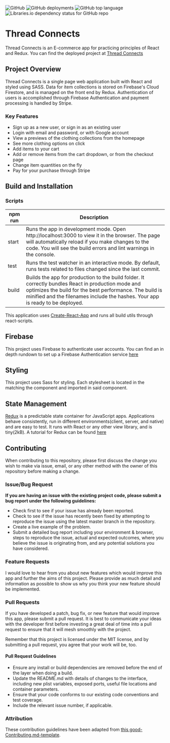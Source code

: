 ![GitHub](https://img.shields.io/github/license/rjcrter11/E-commerce-app?style=plastic)
![GitHub deployments](https://img.shields.io/github/deployments/rjcrter11/E-commerce-app/production?label=vercel&logo=vercel&style=plastic)
![GitHub top language](https://img.shields.io/github/languages/top/rjcrter11/E-commerce-app?style=plastic)
![Libraries.io dependency status for GitHub repo](https://img.shields.io/librariesio/github/rjcrter11/E-commerce-app?style=plastic)

# Thread Connects 
Thread Connects is an E-commerce app for practicing principles of React and Redux. You can find the deployed project at [Thread Connects](https://thread-connects.vercel.app/)


## Project Overview
Thread Connects is a single page web application built with React and styled using SASS. Data for item collections is stored on Firebase's Cloud Firestore, and is managed on the front end by Redux. 
Authentication of users is accomplished through Firebase Authentication and payment processing is handled by Stripe. 

### Key Features 

- Sign up as a new user, or sign in as an existing user
- Login with email and password, or with Google account 
- View a previews of the clothing collections from the homepage
- See more clothing options on click
- Add items to your cart
- Add or remove items from the cart dropdown, or from the checkout page
- Change item quantities on the fly 
- Pay for your purchase through Stripe

## Build and Installation

### Scripts 

| npm run | Description                                                                                                                                                                                                                                      |
| ------- | ------------------------------------------------------------------------------------------------------------------------------------------------------------------------------------------------------------------------------------------------ |
| start   | Runs the app in development mode. Open http://localhost:3000 to view it in the browser. The page will automatically reload if you make changes to the code. You will see the build errors and lint warnings in the console.                      |
| test    | Runs the test watcher in an interactive mode. By default, runs tests related to files changed since the last commit.                                                                                                                             |
| build   | Builds the app for production to the build folder. It correctly bundles React in production mode and optimizes the build for the best performance. The build is minified and the filenames include the hashes. Your app is ready to be deployed. |

This application uses [Create-React-App](https://github.com/facebook/create-react-app) and runs all build utils through react-scripts.

## Firebase 

This project uses Firebase to authenticate user accounts. You can find an in depth rundown to set up a Firebase Authentication service [here](https://firebase.google.com/docs/web/setup?authuser=0)

## Styling 

This project uses Sass for styling. Each stylesheet is located in the matching the component and imported in said component. 

## State Management

[Redux](https://www.redux.org) is a predictable state container for JavaScript apps. Applications behave consistently, run in different environments(client, server, and native) and are easy to test. It runs with React or any other view library, and is tiny(2kB). A tutorial for Redux can be found [here](https://redux.js.org/tutorials/essentials/part-1-overview-concepts)

## Contributing

When contributing to this repository, please first discuss the change you wish to make via issue, email, or any other method with the owner of this repository before making a change.


### Issue/Bug Request

**If you are having an issue with the existing project code, please submit a bug report under the following guidelines:**

- Check first to see if your issue has already been reported.
- Check to see if the issue has recently been fixed by attempting to reproduce the issue using the latest master branch in the repository.
- Create a live example of the problem.
- Submit a detailed bug report including your environment & browser, steps to reproduce the issue, actual and expected outcomes, where you believe the issue is originating from, and any potential solutions you have considered.

### Feature Requests

I would love to hear from you about new features which would improve this app and further the aims of this project. Please provide as much detail and information as possible to show us why you think your new feature should be implemented.

### Pull Requests

If you have developed a patch, bug fix, or new feature that would improve this app, please submit a pull request. It is best to communicate your ideas with the developer first before investing a great deal of time into a pull request to ensure that it will mesh smoothly with the project.

Remember that this project is licensed under the MIT license, and by submitting a pull request, you agree that your work will be, too.

#### Pull Request Guidelines

- Ensure any install or build dependencies are removed before the end of the layer when doing a build.
- Update the README.md with details of changes to the interface, including new plist variables, exposed ports, useful file locations and container parameters.
- Ensure that your code conforms to our existing code conventions and test coverage.
- Include the relevant issue number, if applicable.

### Attribution

These contribution guidelines have been adapted from [this good-Contributing.md-template](https://gist.github.com/PurpleBooth/b24679402957c63ec426).
